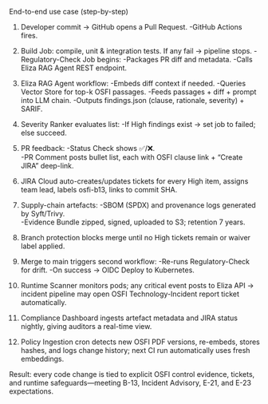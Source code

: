 End-to-end use case (step-by-step)

1. Developer commit → GitHub opens a Pull Request.
    -GitHub Actions fires.

2. Build Job: compile, unit & integration tests. If any fail → pipeline stops.
    -Regulatory-Check Job begins:
    -Packages PR diff and metadata.
    -Calls Eliza RAG Agent REST endpoint.

3. Eliza RAG Agent workflow:
    -Embeds diff context if needed.
    -Queries Vector Store for top-k OSFI passages.
    -Feeds passages + diff + prompt into LLM chain.
    -Outputs findings.json (clause, rationale, severity) + SARIF.

4. Severity Ranker evaluates list:
    -If High findings exist → set job to failed; else succeed.

5. PR feedback:
    -Status Check shows ✅/❌.  
    -PR Comment posts bullet list, each with OSFI clause link + “Create JIRA” deep-link.

6. JIRA Cloud auto-creates/updates tickets for every High item, assigns team lead, labels osfi-b13, links to commit SHA.

7. Supply-chain artefacts:
    -SBOM (SPDX) and provenance logs generated by Syft/Trivy.   
    -Evidence Bundle zipped, signed, uploaded to S3; retention 7 years.

8. Branch protection blocks merge until no High tickets remain or waiver label applied.

9. Merge to main triggers second workflow:
    -Re-runs Regulatory-Check for drift.
    -On success → OIDC Deploy to Kubernetes.

10. Runtime Scanner monitors pods; any critical event posts to Eliza API → incident pipeline may open OSFI Technology-Incident report ticket automatically.

11. Compliance Dashboard ingests artefact metadata and JIRA status nightly, giving auditors a real-time view.

12. Policy Ingestion cron detects new OSFI PDF versions, re-embeds, stores hashes, and logs change history; next CI run automatically uses fresh embeddings.

Result: every code change is tied to explicit OSFI control evidence, tickets, and runtime safeguards—meeting B-13, Incident Advisory, E-21, and E-23 expectations.